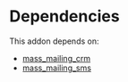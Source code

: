 # Dependencies

This addon depends on:

- [mass_mailing_crm](https://github.com/bringout/oca-ocb-mail/tree/dba59fd2db10fc6a6fa1b0d807bf3edad793f7c3/odoo-bringout-oca-ocb-mass_mailing_crm)
- [mass_mailing_sms](https://github.com/bringout/oca-ocb-mail/tree/dba59fd2db10fc6a6fa1b0d807bf3edad793f7c3/odoo-bringout-oca-ocb-mass_mailing_sms)
